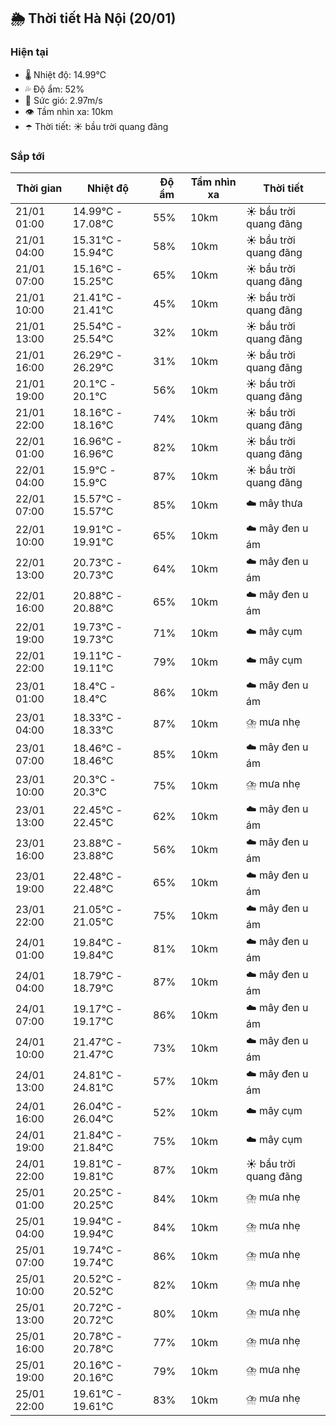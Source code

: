 ## 🌦️ Thời tiết Hà Nội (20/01)

### Hiện tại

- 🌡️ Nhiệt độ: 14.99℃
- 💦 Độ ẩm: 52%
- 💨 Sức gió: 2.97m/s
- 👁️ Tầm nhìn xa: 10km
- ☂️ Thời tiết: ☀️ bầu trời quang đãng

### Sắp tới

| Thời gian | Nhiệt độ | Độ ẩm | Tầm nhìn xa | Thời tiết |
| --- | --- | --- | --- | --- |
| 21/01 01:00 | 14.99℃ - 17.08℃ | 55% | 10km | ☀️ bầu trời quang đãng |
| 21/01 04:00 | 15.31℃ - 15.94℃ | 58% | 10km | ☀️ bầu trời quang đãng |
| 21/01 07:00 | 15.16℃ - 15.25℃ | 65% | 10km | ☀️ bầu trời quang đãng |
| 21/01 10:00 | 21.41℃ - 21.41℃ | 45% | 10km | ☀️ bầu trời quang đãng |
| 21/01 13:00 | 25.54℃ - 25.54℃ | 32% | 10km | ☀️ bầu trời quang đãng |
| 21/01 16:00 | 26.29℃ - 26.29℃ | 31% | 10km | ☀️ bầu trời quang đãng |
| 21/01 19:00 | 20.1℃ - 20.1℃ | 56% | 10km | ☀️ bầu trời quang đãng |
| 21/01 22:00 | 18.16℃ - 18.16℃ | 74% | 10km | ☀️ bầu trời quang đãng |
| 22/01 01:00 | 16.96℃ - 16.96℃ | 82% | 10km | ☀️ bầu trời quang đãng |
| 22/01 04:00 | 15.9℃ - 15.9℃ | 87% | 10km | ☀️ bầu trời quang đãng |
| 22/01 07:00 | 15.57℃ - 15.57℃ | 85% | 10km | ☁️ mây thưa |
| 22/01 10:00 | 19.91℃ - 19.91℃ | 65% | 10km | ☁️ mây đen u ám |
| 22/01 13:00 | 20.73℃ - 20.73℃ | 64% | 10km | ☁️ mây đen u ám |
| 22/01 16:00 | 20.88℃ - 20.88℃ | 65% | 10km | ☁️ mây đen u ám |
| 22/01 19:00 | 19.73℃ - 19.73℃ | 71% | 10km | ☁️ mây cụm |
| 22/01 22:00 | 19.11℃ - 19.11℃ | 79% | 10km | ☁️ mây cụm |
| 23/01 01:00 | 18.4℃ - 18.4℃ | 86% | 10km | ☁️ mây đen u ám |
| 23/01 04:00 | 18.33℃ - 18.33℃ | 87% | 10km | ⛈️ mưa nhẹ |
| 23/01 07:00 | 18.46℃ - 18.46℃ | 85% | 10km | ☁️ mây đen u ám |
| 23/01 10:00 | 20.3℃ - 20.3℃ | 75% | 10km | ⛈️ mưa nhẹ |
| 23/01 13:00 | 22.45℃ - 22.45℃ | 62% | 10km | ☁️ mây đen u ám |
| 23/01 16:00 | 23.88℃ - 23.88℃ | 56% | 10km | ☁️ mây đen u ám |
| 23/01 19:00 | 22.48℃ - 22.48℃ | 65% | 10km | ☁️ mây đen u ám |
| 23/01 22:00 | 21.05℃ - 21.05℃ | 75% | 10km | ☁️ mây đen u ám |
| 24/01 01:00 | 19.84℃ - 19.84℃ | 81% | 10km | ☁️ mây đen u ám |
| 24/01 04:00 | 18.79℃ - 18.79℃ | 87% | 10km | ☁️ mây đen u ám |
| 24/01 07:00 | 19.17℃ - 19.17℃ | 86% | 10km | ☁️ mây đen u ám |
| 24/01 10:00 | 21.47℃ - 21.47℃ | 73% | 10km | ☁️ mây đen u ám |
| 24/01 13:00 | 24.81℃ - 24.81℃ | 57% | 10km | ☁️ mây đen u ám |
| 24/01 16:00 | 26.04℃ - 26.04℃ | 52% | 10km | ☁️ mây cụm |
| 24/01 19:00 | 21.84℃ - 21.84℃ | 75% | 10km | ☁️ mây cụm |
| 24/01 22:00 | 19.81℃ - 19.81℃ | 87% | 10km | ☀️ bầu trời quang đãng |
| 25/01 01:00 | 20.25℃ - 20.25℃ | 84% | 10km | ⛈️ mưa nhẹ |
| 25/01 04:00 | 19.94℃ - 19.94℃ | 84% | 10km | ⛈️ mưa nhẹ |
| 25/01 07:00 | 19.74℃ - 19.74℃ | 86% | 10km | ⛈️ mưa nhẹ |
| 25/01 10:00 | 20.52℃ - 20.52℃ | 82% | 10km | ⛈️ mưa nhẹ |
| 25/01 13:00 | 20.72℃ - 20.72℃ | 80% | 10km | ⛈️ mưa nhẹ |
| 25/01 16:00 | 20.78℃ - 20.78℃ | 77% | 10km | ⛈️ mưa nhẹ |
| 25/01 19:00 | 20.16℃ - 20.16℃ | 79% | 10km | ⛈️ mưa nhẹ |
| 25/01 22:00 | 19.61℃ - 19.61℃ | 83% | 10km | ⛈️ mưa nhẹ |
